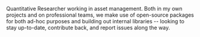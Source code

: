 Quantitative Researcher working in asset management. Both in my own projects and on professional teams, we make use of open-source packages for both ad-hoc purposes and building out internal libraries -- looking to stay up-to-date, contribute back, and report issues along the way.
